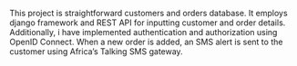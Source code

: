This project is straightforward customers and orders database.
It employs django framework and REST API for inputting customer and order details.
Additionally, i have implemented authentication and authorization using OpenID Connect.
When a new order is added, an SMS alert is sent to the customer using Africa’s Talking SMS gateway.
